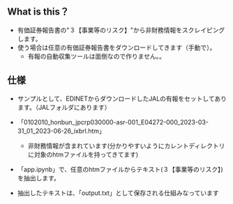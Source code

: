 ## What is this？
- 有価証券報告書の"３【事業等のリスク】"から非財務情報をスクレイピングします。
- 使う場合は任意の有価証券報告書をダウンロードしてきます（手動で）。
	- 有報の自動収集ツールは面倒なので作りません。。

## 仕様
- サンプルとして、EDINETからダウンロードしたJALの有報をセットしてあります。（JALフォルダにあります）

- 「0102010_honbun_jpcrp030000-asr-001_E04272-000_2023-03-31_01_2023-06-26_ixbrl.htm」
	- 非財務情報が含まれています(分かりやすいようにカレントディレクトリに対象のhtmファイルを持ってきてます)

- 「app.ipynb」で、任意のhtmファイルからテキスト(３【事業等のリスク】)を抽出します。
- 抽出したテキストは、「output.txt」として保存される仕組みなっています
